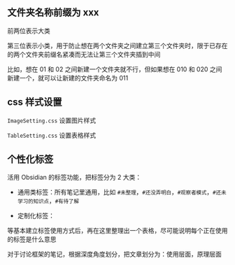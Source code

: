 
## 文件夹名称前缀为 xxx

前两位表示大类

第三位表示小类，用于防止想在两个文件夹之间建立第三个文件夹时，限于已存在的两个文件夹前缀名紧凑而无法让第三个文件夹插到中间

比如，想在 01 和 02 之间新建一个文件夹就不行，但如果想在 010 和 020 之间新建一个，就可以让新建的文件夹命名为 011


## css 样式设置

`ImageSetting.css` 设置图片样式

`TableSetting.css`  设置表格样式

## 个性化标签

活用 Obsidian 的标签功能，把标签分为 2 大类：

- 通用类标签：所有笔记里通用，比如 `#未整理`，`#还没弄明白`，`#观察者模式`，`#还未学习的知识点`，`#有待了解`

- 定制化标签：

等基本建立标签使用方式后，再在这里整理出一个表格，尽可能说明每个正在使用的标签是什么意思


对于讨论框架的笔记，根据深度角度划分，把文章划分为：使用层面，原理层面